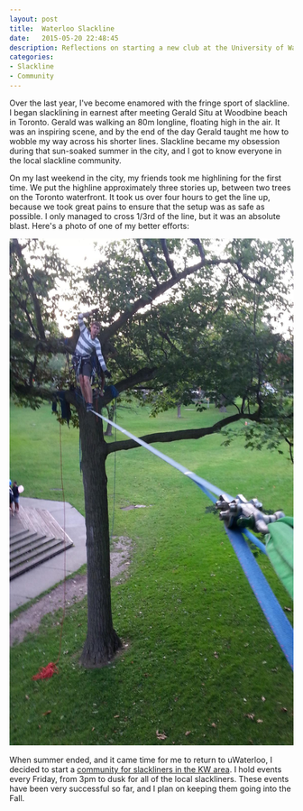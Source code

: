 ```yaml
---
layout: post
title:  Waterloo Slackline
date:   2015-05-20 22:48:45
description: Reflections on starting a new club at the University of Waterloo.
categories:
- Slackline
- Community
---
```


Over the last year, I've become enamored with the fringe sport of slackline. I began slacklining in earnest after meeting Gerald Situ at Woodbine beach in Toronto. Gerald was walking an 80m longline, floating high in the air. It was an inspiring scene, and by the end of the day Gerald taught me how to wobble my way across his shorter lines. Slackline became my obsession during that sun-soaked summer in the city, and I got to know everyone in the local slackline community.

On my last weekend in the city, my friends took me highlining for the first time. We put the highline approximately three stories up, between two trees on the Toronto waterfront. It took us over four hours to get the line up, because we took great pains to ensure that the setup was as safe as possible. I only managed to cross 1/3rd of the line, but it was an absolute blast. Here's a photo of one of my better efforts:

![](/assets/img/midline-photo.jpg)

When summer ended, and it came time for me to return to uWaterloo, I decided to start a [community for slackliners in the KW area](https://www.facebook.com/groups/646764172125480/). I hold events every Friday, from 3pm to dusk for all of the local slackliners. These events have been very successful so far, and I plan on keeping them going into the Fall.